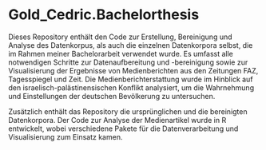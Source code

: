 # Gold_Cedric.Bachelorthesis
Dieses Repository enthält den Code zur Erstellung, Bereinigung und Analyse des Datenkorpus, als auch die einzelnen Datenkorpora selbst, die im Rahmen meiner Bachelorarbeit verwendet wurde. Es umfasst alle notwendigen Schritte zur Datenaufbereitung und -bereinigung sowie zur Visualisierung der Ergebnisse von Medienberichten aus den Zeitungen FAZ, Tagesspiegel und Zeit. Die Medienberichterstattung wurde im Hinblick auf den israelisch-palästinensischen Konflikt analysiert, um die Wahrnehmung und Einstellungen der deutschen Bevölkerung zu untersuchen.

Zusätzlich enthält das Repository die ursprünglichen und die bereinigten Datenkorpora. Der Code zur Analyse der Medienartikel wurde in R entwickelt, wobei verschiedene Pakete für die Datenverarbeitung und Visualisierung zum Einsatz kamen. 
